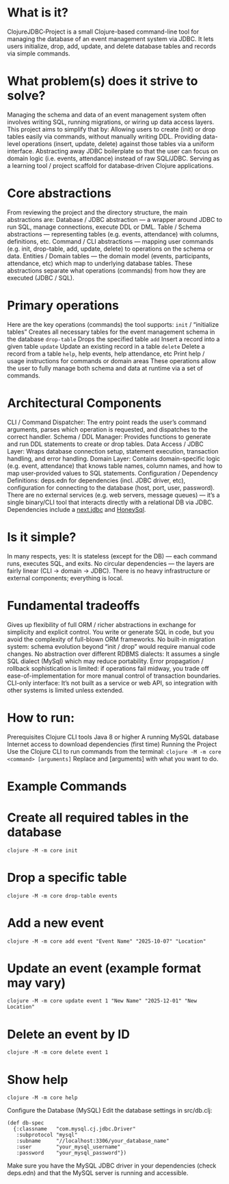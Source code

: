# What is it?
ClojureJDBC‑Project is a small Clojure-based command-line tool for managing the database of an event management system via JDBC. It lets users initialize, drop, add, update, and delete database tables and records via simple commands.

# What problem(s) does it strive to solve?
Managing the schema and data of an event management system often involves writing SQL, running migrations, or wiring up data access layers. This project aims to simplify that by:
Allowing users to create (init) or drop tables easily via commands, without manually writing DDL.
Providing data-level operations (insert, update, delete) against those tables via a uniform interface.
Abstracting away JDBC boilerplate so that the user can focus on domain logic (i.e. events, attendance) instead of raw SQL/JDBC.
Serving as a learning tool / project scaffold for database‑driven Clojure applications.
# Core abstractions
From reviewing the project and the directory structure, the main abstractions are:
Database / JDBC abstraction — a wrapper around JDBC to run SQL, manage connections, execute DDL or DML.
Table / Schema abstractions — representing tables (e.g. events, attendance) with columns, definitions, etc.
Command / CLI abstractions — mapping user commands (e.g. init, drop-table, add, update, delete) to operations on the schema or data.
Entities / Domain tables — the domain model (events, participants, attendance, etc) which map to underlying database tables.
These abstractions separate what operations (commands) from how they are executed (JDBC / SQL).
# Primary operations
Here are the key operations (commands) the tool supports:
```init``` / “initialize tables”	Creates all necessary tables for the event management schema in the database
```drop-table``` <tablename>	Drops the specified table
```add```	Insert a record into a given table
```update```	Update an existing record in a table
```delete```	Delete a record from a table
```help```, help events, help attendance, etc	Print help / usage instructions for commands or domain areas
These operations allow the user to fully manage both schema and data at runtime via a set of commands.
# Architectural Components
CLI / Command Dispatcher: The entry point reads the user’s command arguments, parses which operation is requested, and dispatches to the correct handler.
Schema / DDL Manager: Provides functions to generate and run DDL statements to create or drop tables.
Data Access / JDBC Layer: Wraps database connection setup, statement execution, transaction handling, and error handling.
Domain Layer: Contains domain-specific logic (e.g. event, attendance) that knows table names, column names, and how to map user-provided values to SQL statements.
Configuration / Dependency Definitions: deps.edn for dependencies (incl. JDBC driver, etc), configuration for connecting to the database (host, port, user, password).
There are no external services (e.g. web servers, message queues) — it’s a single binary/CLI tool that interacts directly with a relational DB via JDBC.
Dependencies include a [next.jdbc]([url](https://github.com/seancorfield/next-jdbc)) and [HoneySql]([url](https://github.com/seancorfield/honeysql)).
# Is it simple?
In many respects, yes:
It is stateless (except for the DB) — each command runs, executes SQL, and exits.
No circular dependencies — the layers are fairly linear (CLI → domain → JDBC).
There is no heavy infrastructure or external components; everything is local.
# Fundamental tradeoffs
Gives up flexibility of full ORM / richer abstractions in exchange for simplicity and explicit control. You write or generate SQL in code, but you avoid the complexity of full-blown ORM frameworks.
No built-in migration system: schema evolution beyond “init / drop” would require manual code changes.
No abstraction over different RDBMS dialects: It assumes a single SQL dialect (MySql) which may reduce portability.
Error propagation / rollback sophistication is limited: if operations fail midway, you trade off ease-of-implementation for more manual control of transaction boundaries.
CLI-only interface: It’s not built as a service or web API, so integration with other systems is limited unless extended.

# How to run: 
Prerequisites
Clojure CLI tools
Java 8 or higher
A running MySQL database
Internet access to download dependencies (first time)
Running the Project
Use the Clojure CLI to run commands from the terminal:
```clojure -M -m core <command> [arguments]```
Replace <command> and [arguments] with what you want to do.
# Example Commands
# Create all required tables in the database
```clojure -M -m core init```

# Drop a specific table
```clojure -M -m core drop-table events```

# Add a new event
```clojure -M -m core add event "Event Name" "2025-10-07" "Location"```

# Update an event (example format may vary)
```clojure -M -m core update event 1 "New Name" "2025-12-01" "New Location"```

# Delete an event by ID
```clojure -M -m core delete event 1```

# Show help
```clojure -M -m core help```

Configure the Database (MySQL)
Edit the database settings in src/db.clj:
```
(def db-spec
  {:classname   "com.mysql.cj.jdbc.Driver"
   :subprotocol "mysql"
   :subname     "//localhost:3306/your_database_name"
   :user        "your_mysql_username"
   :password    "your_mysql_password"})
```
Make sure you have the MySQL JDBC driver in your dependencies (check deps.edn) and that the MySQL server is running and accessible.
